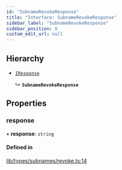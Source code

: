 ```yaml
---
id: "SubnameRevokeResponse"
title: "Interface: SubnameRevokeResponse"
sidebar_label: "SubnameRevokeResponse"
sidebar_position: 0
custom_edit_url: null
---
```


## Hierarchy

- [`IResponse`](IResponse.md)

  ↳ **`SubnameRevokeResponse`**

## Properties

### response

• **response**: `string`

#### Defined in

[lib/types/subnames/revoke.ts:14](https://github.com/JustaName-id/JustaName-sdk/blob/45e45ce/packages/@justaname.id/sdk/src/lib/types/subnames/revoke.ts#L14)

